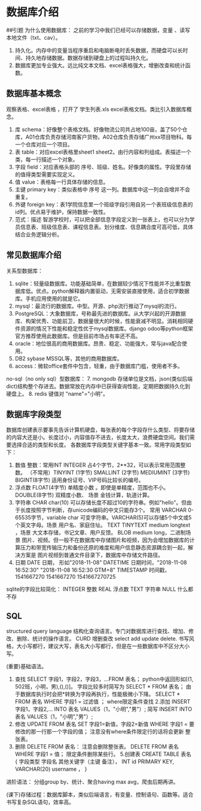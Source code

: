 数据库介绍
===
##引题
为什么使用数据库：
之前的学习中我们已经可以存储数据，变量 、读写本地文件（txt、cav）。
1. 持久化。内存中的变量当程序重启和电脑断电时丢失数据，而硬盘可以长时间、持久地存储数据。数据存储到硬盘上的过程叫持久化。
2. 数据库更加专业强大。远比纯文本文档、excel表格强大，增删改查和统计函数。

## 数据库基本概念
观察表格、excel表格 ，打开了 学生列表.xls  excel表格文档。类比引入数据库概念。
1. 库 schema：好像整个表格文档。好像物流公司共占地100亩，盖了50个仓库，A01仓库负责存储河南客户货物，A02仓库负责存储广州xx项目物科。每一个仓库对应一个项目。  
2. 表 table：对应excel表格里sheet1 sheet2。由行内容和列组成。表描述一个类，每一行描述一个对象。
3. 字段 field：对应表格头部的 序号、班级、姓名。好像类的属性。字段里存储的值得类型需要实现定义。
4. 值 value：表格每一行具体存储的信息。
5. 主键 primary key：类似表格中  序号  这一列。数据库中这一列会自增并不会重复。
6. 外键 foreign key：表1学院信息里一个班级字段引用自另一个表班级信息表的id列。优点易于维护，保持数据一致性。
7. 范式：描述  智游学校时，可以把全部信息字段定义到一张表上，也可以分为学员信息表、班级信息表、课程信息表。划分维度、信息耦合度可高可低，具体结合业务逻辑分析。

## 常见数据库介绍
关系型数据库：
1. sqlite：轻量级数据库。功能基础简单，在数据较少情况下性能并不比重型数据库低。优点。python解释器内置驱动，无需安装直接使用，适合初学数据库。手机应用使用的就是它。
2. mysql：最流行的数据库。中型。开源、php流行推动了mysql的流行。
3. PostgreSQL：大象数据库，号称最先进的数据库。从大学兴起的开源数据库、构架优秀、功能前卫，数据量很大的时候，性能衰减不明显。消耗相同硬件资源的情况下性能和稳定性优于mysql数据库。django odoo等python框架官方推荐使用此数据库。但是目前市场占有率还不高。
4. oracle：地位很高的商用数据库。昂贵、稳定、功能强大，常与java配合使用。
5. DB2 sybase MSSQL等，其他的商用数据库。
6. access：微软office套件中包含，轻重，由于数据库门槛，使用者不多。

no-sql（no only sql）型数据库：
7. mongodb    存储单位是文档，json(类似后端dict)结构整个存进去。数据常放在内存中已获得查询性能，定期把数据持久化到硬盘上。
8. redis      键值对 "name"="小明"。


## 数据库字段类型
数据库创建表示要事先告诉计算机硬盘，每张表的每个字段存什么类型、将要存储的内容大还是小。长度过小，内容值存不进去，长度太大，浪费硬盘空间。我们需要选择合适的类型和长度。
各数据库字段类型关键字基本一致。常用字段类型如下：
1. 数值
整数：常用INT  INTEGER     占4个字节，2**32，可以表示常用范围整数。
（不常用）TINYINT (1字节) SMALLINT (2字节) MEDIUMINT (3字节) 
BIGINT(8字节)  适用身份证号、VIP号码比较长的编号。
2. 浮点数
FLOAT(4字节)  单精度小数 。即使是单精度，范围也不小。
DOUBLE(8字节) 双精度小数、
场景  金钱计算，轨道计算。
3. 字符串
CHAR  char(10)  可以存储长度不超过10的字符串。例如"hello"。但由于长度按照字节判断，存unicode编码的中文只能存3个。
常用  VARCHAR 0-65535字节，variable char  可变字符串。VARCHAR(5)可以存储5个中文或5个英文字母。场景  用户名、家庭住址。
TEXT TINYTEXT medium  longtext ，场景 大文本存储，书记文章、用户反馈。
BLOB  medium  long，二进制场景 图片、视频。但一般不在数据库中存储图片和视频，因为会增加数据库的计算压力和带宽传输压力和备份还原的难度和用户信息静态资源耦合到一起，解决方案是 图片视频到普通文件目录下，数据库中存储文件路径。
4. 日期
DATE    日期， 形如"2018-11-08"
DATETIME   日期时间，"2018-11-08 16:52:30"  "2018-11-08 16:52:30 GTM+8"
TIMESTAMP  时间戳，1541667270  1541667270  1541667270725


sqlite的字段比较简化：
INTEGER    整数
REAL       浮点数
TEXT       字符串
NULL       什么都不存



## SQL
structured query language 结构化查询语言。专门对数据库进行查找、增加、修改、删除、统计的操作语言。
CURD 增删查改  select add update  delete.
书写风格，大小写都行，建议大写，表名大小写都行，但是在一些数据库中不区分大小写。

(重要)基础语法。
1. 查找
SELECT  字段1，字段2，字段3，...FROM 表名；   python中返回形如[(1, 502班，小明，男),(),()]。
字段比较多时简写为  SELECT * FROM 表名；   由于数据库执行时会把*转换为字段再执行，性能极微小下降。
SELECT * FROM 表名 WHERE 字段1 = 过滤值 ；  where限定条件查找
2.添加
INSERT 字段1，字段2,...  INTO 表名 VALUES（1，"小明","男"）;
简写 INSERT INTO 表名 VALUES（1，"小明","男"）;
3. 修改
UPDATE FROM  表名 SET 字段1=新值，字段2=新值 WHERE 字段1 = 要修改的那一行那一个字段的值；
注意没有where条件限定行的话将会更新 整张表。
4. 删除
DELETE  FROM 表名：        注意会删除整张表。
DELETE FROM 表名 WHERE 字段1 = 值；   限定条件删除某些行。
5.创建表
CREATE  TABLE 表名 {
    字段类型  字段名 其他关键字（主键 备注），    INT   id  PRIMARY KEY,
    VARCHAR(20) username ，
}


进阶语法：
分组group by、统计、聚合having max avg，爬虫后期再讲。

(课下)存储过程：数据库脚本，类似后端语言，有变量、控制语句、函数等。适合书写复杂SQL语句，效率高。